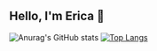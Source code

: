 ## Hello, I'm Erica 🤝

![Anurag's GitHub stats](https://github-readme-stats.vercel.app/api?username=ericahashert&show_icons=true&theme=dracula)
[![Top Langs](https://github-readme-stats.vercel.app/api/top-langs/?username=ericahashert&layout=compact&card_width=450px&card_height=450px)](https://github.com/ericahashert/github-readme-stats)
